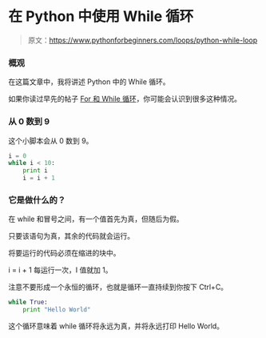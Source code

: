 # 在 Python 中使用 While 循环

> 原文：<https://www.pythonforbeginners.com/loops/python-while-loop>

### 概观

在这篇文章中，我将讲述 Python 中的 While 循环。

如果你读过早先的帖子 [For 和 While 循环](https://www.pythonforbeginners.com/loops/for-while-and-nested-loops-in-python)，你可能会认识到很多这种情况。

### 从 0 数到 9

这个小脚本会从 0 数到 9。

```py
i = 0
while i < 10:
    print i
    i = i + 1

```

### 它是做什么的？

在 while 和冒号之间，有一个值首先为真，但随后为假。

只要该语句为真，其余的代码就会运行。

将要运行的代码必须在缩进的块中。

i = i + 1 每运行一次，I 值就加 1。

注意不要形成一个永恒的循环，也就是循环一直持续到你按下 Ctrl+C。

```py
while True:
    print "Hello World"

```

这个循环意味着 while 循环将永远为真，并将永远打印 Hello World。